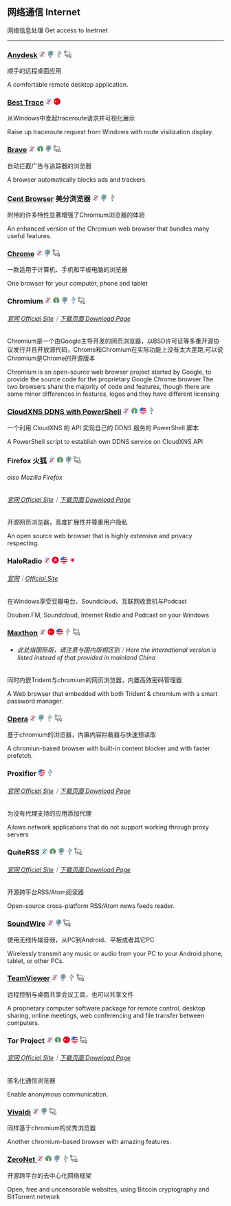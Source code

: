 ## 网络通信   Internet

网络信息处理   Get access to Inetrnet

---

### [Anydesk](http://anydesk.com/) ![](/assets/图片2.png) ![](/assets/earth-globe.png) ![](/assets/usb.png) ![](/assets/multi_platform.png)

顺手的远程桌面应用

A comfortable remote desktop application.

### [Best Trace](https://www.ipip.net/download.html) ![](/assets/图片2.png) ![](/assets/china.png)

从Windows中发起traceroute请求并可视化展示

Raise up traceroute request from Windows with route visilization display.

### [**Brave**](https://www.brave.com/) ![](/assets/图片2.png) ![](/assets/open-source-icon.png) ![](/assets/earth-globe.png) ![](/assets/multi_platform.png)

自动拦截广告与追踪器的浏览器

A browser automatically blocks ads and trackers.

### [Cent Browser](http://www.centbrowser.com/) 美分浏览器 ![](/assets/图片2.png) ![](/assets/earth-globe.png) ![](/assets/usb.png)

附带的许多特性显著增强了Chromium浏览器的体验

An enhanced version of the Chromium web browser that bundles many useful features.

### [Chrome](https://dl.google.com) ![](/assets/图片2.png) ![](/assets/earth-globe.png) ![](/assets/multi_platform.png)

一款适用于计算机、手机和平板电脑的浏览器

One browser for your computer, phone and tablet

### Chromium ![](/assets/图片2.png) ![](/assets/open-source-icon.png) ![](/assets/earth-globe.png) ![](/assets/usb.png) ![](/assets/multi_platform.png)

###### [官网 Official Site](https://www.chromium.org/Home)｜[下载页面 Download Page](https://www.chromium.org/getting-involved/download-chromium)

Chromium是一个由Google主导开发的网页浏览器，以BSD许可证等多重开源协议发行并且开放源代码，Chrome和Chromium在实际功能上没有太大差距,可以说Chromium是Chrome的开源版本

Chromium is an open-source web browser project started by Google, to provide the source code for the proprietary Google Chrome browser.The two browsers share the majority of code and features, though there are some minor differences in features, logos and they have different licensing

### [CloudXNS DDNS with PowerShell](https://github.com/lixuy/CloudXNS-DDNS-with-PowerShell) ![](/assets/图片2.png) ![](/assets/open-source-icon.png) ![](/assets/united-states.png) ![](/assets/usb.png)

一个利用 CloudXNS 的 API 实现自己的 DDNS 服务的 PowerShell 脚本

A PowerShell script to establish own DDNS service on CloudXNS API

### Firefox 火狐 ![](/assets/图片2.png) ![](/assets/open-source-icon.png) ![](/assets/earth-globe.png) ![](/assets/multi_platform.png)

###### also Mozilla Firefox

###### [官网 Official Site](https://www.mozilla.org)｜[下载页面 Download Page](https://www.mozilla.org/en-US/firefox/all/)

开源网页浏览器，高度扩展性并尊重用户隐私

An open source web browser that is highly extensive and privacy respecting.

### HaloRadio ![](/assets/图片2.png) ![](/assets/hong-kong.png) ![](/assets/united-states.png) ![](/assets/japan.png)

###### [官网](https://www.icyarrow.com/haloradio/)｜[Official Site](https://www.douban.com/note/561310960/)

在Windows享受豆瓣电台、Soundcloud、互联网收音机与Podcast

Douban.FM, Soundcloud, Internet Radio and Podcast on your Windows

### [Maxthon](http://www.maxthon.com/mx5/) ![](/assets/图片2.png) ![](/assets/china.png) ![](/assets/united-states.png) ![](/assets/usb.png) ![](/assets/multi_platform.png)

* ###### 此处指国际版，请注意与国内版相区别｜Here the international version is listed instead of that provided in mainland China

同时内嵌Trident与chromium的网页浏览器，内置高效密码管理器

A Web browser that embedded with both Trident & chromium with a smart password manager.

### [Opera](http://www.opera.com/) ![](/assets/图片2.png) ![](/assets/earth-globe.png) ![](/assets/usb.png) ![](/assets/multi_platform.png)

基于chromium的浏览器，内置内容拦截器与快速预读取

A chromiun-based browser with built-in content blocker and with faster prefetch.

### Proxifier ![](/assets/united-states.png) ![](/assets/usb.png)

###### [官网 Official Site](http://proxifier.com/)｜[下载页面 Download Page](http://proxifier.com/download.htm)

为没有代理支持的应用添加代理

Allows network applications that do not support working through proxy servers

### QuiteRSS ![](/assets/图片2.png) ![](/assets/open-source-icon.png) ![](/assets/earth-globe.png) ![](/assets/usb.png) ![](/assets/multi_platform.png)

###### [官网 Official Site](https://quiterss.org/)｜[下载页面 Download Page](https://quiterss.org/en/download)

开源跨平台RSS/Atom阅读器

Open-source cross-platform RSS/Atom news feeds reader.

### [SoundWire](http://georgielabs.net/) ![](/assets/图片2.png) ![](/assets/earth-globe.png) ![](/assets/multi_platform.png)

使用无线传输音频，从PC到Android、平板或者其它PC

Wirelessly transmit any music or audio from your PC to your Android phone, tablet, or other PCs.

### [TeamViewer](http://www.teamviewer.com/) ![](/assets/图片2.png) ![](/assets/earth-globe.png) ![](/assets/usb.png) ![](/assets/multi_platform.png)

远程控制与桌面共享会议工具，也可以共享文件

A proprietary computer software package for remote control, desktop sharing, online meetings, web conferencing and file transfer between computers.

### Tor Project ![](/assets/图片2.png) ![](/assets/open-source-icon.png) ![](/assets/china.png) ![](/assets/united-states.png) ![](/assets/multi_platform.png)

###### [官网 Official Site](https://www.torproject.org/)｜[下载页面 Download Page](https://www.torproject.org/download/download.html.en)

匿名化通信浏览器

Enable anonymous communication.

### [Vivaldi](https://vivaldi.com/) ![](/assets/图片2.png) ![](/assets/earth-globe.png) ![](/assets/multi_platform.png)

同样基于chromium的优秀浏览器

Another chromium-based browser with amazing features.

### [ZeroNet ](https://zeronet.io/)![](/assets/图片2.png) ![](/assets/open-source-icon.png) ![](/assets/earth-globe.png) ![](/assets/usb.png) ![](/assets/multi_platform.png)

开源跨平台的去中心化网络框架

Open, free and uncensorable websites, using Bitcoin cryptography and BitTorrent network

